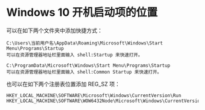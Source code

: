 # Windows 10 开机启动项的位置

可以在如下两个文件夹中添加快捷方式：

	C:\Users\当前用户名\AppData\Roaming\Microsoft\Windows\Start Menu\Programs\Startup
	可以在资源管理器地址栏里面输入 shell:Startup 来快速打开。

	C:\ProgramData\Microsoft\Windows\Start Menu\Programs\Startup
	可以在资源管理器地址栏里面输入 shell:Common Startup 来快速打开。

也可以在如下两个注册表位置添加 REG_SZ 项：

	HKEY_LOCAL_MACHINE\SOFTWARE\Microsoft\Windows\CurrentVersion\Run
	HKEY_LOCAL_MACHINE\SOFTWARE\WOW6432Node\Microsoft\Windows\CurrentVersion\Run
